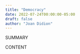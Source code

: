 ```yaml
---
title: "Democracy"
date: 2022-07-24T00:00:00-05:00
draft: false
author: "Joan Didion"
---
```


SUMMARY

<!--more-->

CONTENT
